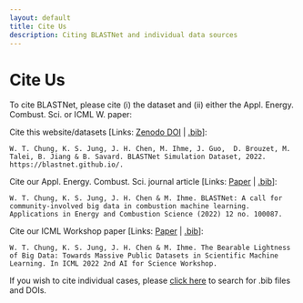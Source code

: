 ```yaml
---
layout: default
title: Cite Us
description: Citing BLASTNet and individual data sources
---
```


# Cite Us

To cite BLASTNet, please cite (i) the dataset and (ii) either the Appl. Energy. Combust. Sci. or ICML W. paper:

Cite this website/datasets [Links: [Zenodo DOI](https://doi.org/10.5281/zenodo.7242864) | [.bib](./assets/bib/blastnet.bib)]:
```
W. T. Chung, K. S. Jung, J. H. Chen, M. Ihme, J. Guo,  D. Brouzet, M. Talei, B. Jiang & B. Savard. BLASTNet Simulation Dataset, 2022. https://blastnet.github.io/.
```

Cite our Appl. Energy. Combust. Sci. journal article [Links: [Paper](https://doi.org/10.1016/j.jaecs.2022.100087) | [.bib](./assets/bib/aecs.bib)]:
```
W. T. Chung, K. S. Jung, J. H. Chen & M. Ihme. BLASTNet: A call for community-involved big data in combustion machine learning. Applications in Energy and Combustion Science (2022) 12 no. 100087.
```

Cite our ICML Workshop paper [Links: [Paper](https://openreview.net/forum?id=LxGTZM7L6qn) | [.bib](./assets/bib/icml_w.bib)]:
```
W. T. Chung, K. S. Jung, J. H. Chen & M. Ihme. The Bearable Lightness of Big Data: Towards Massive Public Datasets in Scientific Machine Learning. In ICML 2022 2nd AI for Science Workshop.
```

If you wish to cite individual cases, please [click here](./datasets.html) to search for .bib files and DOIs.


